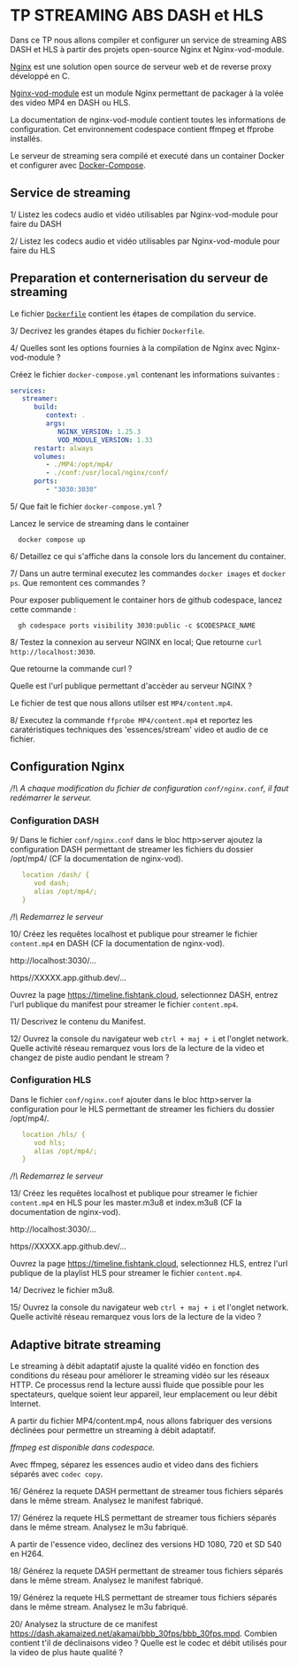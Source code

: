 # TP STREAMING ABS DASH et HLS

Dans ce TP nous allons compiler et configurer un service de streaming ABS DASH et HLS à partir des projets open-source Nginx et Nginx-vod-module.

[Nginx](https://www.nginx.com/) est une solution open source de serveur web et de reverse proxy développé en C.

[Nginx-vod-module](https://github.com/kaltura/nginx-vod-module/blob/master/README.md) est un module Nginx permettant de packager à la volée des video MP4 en DASH ou HLS.

La documentation de nginx-vod-module contient toutes les informations de configuration. Cet environnement codespace contient ffmpeg et ffprobe installés.

Le serveur de streaming sera compilé et executé dans un container Docker et configurer avec [Docker-Compose](https://docs.docker.com/compose/gettingstarted/).

## Service de streaming

1/ Listez les codecs audio et vidéo utilisables par Nginx-vod-module pour faire du DASH

2/ Listez les codecs audio et vidéo utilisables par Nginx-vod-module pour faire du HLS

## Preparation et conternerisation du serveur de streaming

Le fichier [`Dockerfile`](https://docs.docker.com/reference/dockerfile/) contient les étapes de compilation du service.

3/ Decrivez les grandes étapes du fichier `Dockerfile`.

4/ Quelles sont les options fournies à la compilation de Nginx avec Nginx-vod-module ?

Créez le fichier `docker-compose.yml` contenant les informations suivantes :

```yml
services:
   streamer:
      build:
         context: .
         args:
            NGINX_VERSION: 1.25.3
            VOD_MODULE_VERSION: 1.33
      restart: always
      volumes:
         - ./MP4:/opt/mp4/
         - ./conf:/usr/local/nginx/conf/
      ports:
         - "3030:3030"
```

5/ Que fait le fichier  `docker-compose.yml` ?

Lancez le service de streaming dans le container

      docker compose up

6/ Detaillez ce qui s'affiche dans la console lors du lancement du container.

7/ Dans un autre terminal executez les commandes `docker images` et `docker ps`. Que remontent ces commandes ? 

Pour exposer publiquement le container hors de github codespace, lancez cette commande :

      gh codespace ports visibility 3030:public -c $CODESPACE_NAME

8/ Testez la connexion au serveur NGINX en local; Que retourne `curl http://localhost:3030`. 

Que retourne la commande curl ? 

Quelle est l'url publique permettant d'accèder au serveur NGINX ?

Le fichier de test que nous allons utilser est `MP4/content.mp4`.

8/ Executez la commande `ffprobe MP4/content.mp4` et reportez les caratéristiques techniques des 'essences/stream' video et audio de ce fichier.

## Configuration Nginx

_/!\ A chaque modification du fichier de configuration `conf/nginx.conf`, il faut redémarrer le serveur._

### Configuration DASH

9/ Dans le fichier `conf/nginx.conf` dans le bloc http>server ajoutez la configuration DASH permettant de streamer les fichiers du dossier /opt/mp4/ (CF la documentation de nginx-vod).

```yml
   location /dash/ {
      vod dash;
      alias /opt/mp4/;
   }
```

_/!\ Redemarrez le serveur_

10/ Créez les requêtes localhost et publique pour streamer le fichier `content.mp4` en DASH (CF la documentation de nginx-vod).

   http://localhost:3030/...

   https//XXXXX.app.github.dev/...

Ouvrez la page https://timeline.fishtank.cloud, selectionnez DASH, entrez l'url publique du manifest pour streamer le fichier `content.mp4`.

11/ Descrivez le contenu du Manifest.

12/ Ouvrez la console du navigateur web `ctrl + maj + i` et l'onglet network. Quelle activité réseau remarquez vous lors de la lecture de la video et changez de piste audio pendant le stream ?

### Configuration HLS

Dans le fichier `conf/nginx.conf` ajouter dans le bloc http>server la configuration pour le HLS permettant de streamer les fichiers du dossier /opt/mp4/.

```yml
   location /hls/ {
      vod hls;
      alias /opt/mp4/;
   }
```

_/!\ Redemarrez le serveur_

13/ Créez les requêtes localhost et publique pour streamer le fichier `content.mp4` en HLS pour les master.m3u8 et index.m3u8 (CF la documentation de nginx-vod).

   http://localhost:3030/...

   https//XXXXX.app.github.dev/...

Ouvrez la page https://timeline.fishtank.cloud, selectionnez HLS, entrez l'url publique de la playlist HLS pour streamer le fichier `content.mp4`.

14/ Decrivez le fichier m3u8.

15/ Ouvrez la console du navigateur web `ctrl + maj + i` et l'onglet network. Quelle activité réseau remarquez vous lors de la lecture de la video ?

## Adaptive bitrate streaming

Le streaming à débit adaptatif ajuste la qualité vidéo en fonction des conditions du réseau pour améliorer le streaming vidéo sur les réseaux HTTP. Ce processus rend la lecture aussi fluide que possible pour les spectateurs, quelque soient leur appareil, leur emplacement ou leur débit Internet.

A partir du fichier MP4/content.mp4, nous allons fabriquer des versions déclinées pour permettre un streaming à débit adaptatif.

_ffmpeg est disponible dans codespace._

Avec ffmpeg, séparez les essences audio et video dans des fichiers séparés avec `codec copy`.

16/ Générez la requete DASH permettant de streamer tous fichiers séparés dans le même stream. Analysez le manifest fabriqué.

17/ Générez la requete HLS permettant de streamer tous fichiers séparés dans le même stream. Analysez le m3u fabriqué.

A partir de l'essence video, declinez des versions HD 1080, 720 et SD 540 en H264.

18/ Générez la requete DASH permettant de streamer tous fichiers séparés dans le même stream. Analysez le manifest fabriqué.

19/ Générez la requete HLS permettant de streamer tous fichiers séparés dans le même stream. Analysez le m3u fabriqué.

20/ Analysez la structure de ce manifest https://dash.akamaized.net/akamai/bbb_30fps/bbb_30fps.mpd. 
 Combien contient t'il de déclinaisons video ? 
 Quelle est le codec et débit utilisés pour la video de plus haute qualité ? 
